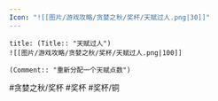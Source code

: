 ```yaml
---
Icon: "![[图片/游戏攻略/贪婪之秋/奖杯/天赋过人.png|30]]"
---
```

```ad-common-bronze-trophy
title: (Title:: "天赋过人")
![[图片/游戏攻略/贪婪之秋/奖杯/天赋过人.png|100]]

(Comment:: "重新分配一个天赋点数")
```

#贪婪之秋/奖杯 #奖杯 #奖杯/铜
